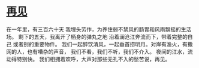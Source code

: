 # [再见](https://github.com/platojobs/SFLOG/issues/327)

在一年里，有三百六十天
我埋头劳作，为养住弱不禁风的肠胃和风雨飘摇的生活场。
剩下的五天，我离开了栖身的弹丸之地
沿着澜沧江奔流而下，带着完整的自己
或者别的重要物件。
我们一起醉饮清风，一起垂首捞明月。对岸有渔火，有撒网的人，也有嘈杂的声音，
我们不看，我们不听，我们不介入。
夜间的江水，流动得特别快。
我们相拥着欢呼，大声对那些无孔不入的愁苦说，再见。